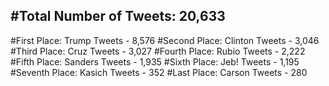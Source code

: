 #Total Number of Tweets: 20,633 
---
#First Place: Trump Tweets - 8,576
#Second Place: Clinton Tweets - 3,046
#Third Place: Cruz Tweets - 3,027
#Fourth Place: Rubio Tweets - 2,222
#Fifth Place: Sanders Tweets - 1,935
#Sixth Place: Jeb! Tweets - 1,195
#Seventh Place: Kasich Tweets - 352
#Last Place: Carson Tweets - 280
